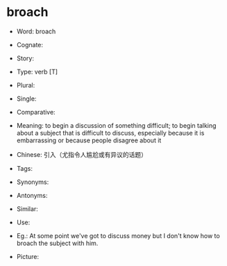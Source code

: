 # broach

- Word: broach
- Cognate: 
- Story: 

- Type: verb [T]
- Plural: 
- Single: 
- Comparative: 
- Meaning: to begin a discussion of something difficult; to begin talking about a subject that is difficult to discuss, especially because it is embarrassing or because people disagree about it
- Chinese: 引入（尤指令人尴尬或有异议的话题）
- Tags: 
- Synonyms: 
- Antonyms: 
- Similar: 
- Use: 
- Eg.: At some point we've got to discuss money but I don't know how to broach the subject with him.
- Picture: 

